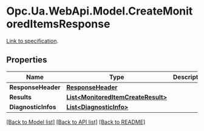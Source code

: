 # Opc.Ua.WebApi.Model.CreateMonitoredItemsResponse
[Link to specification](https://reference.opcfoundation.org/v105/Core/docs/Part4/5.13.2/#5.13.2.2).

## Properties

Name | Type | Description | Notes
------------ | ------------- | ------------- | -------------
**ResponseHeader** | [**ResponseHeader**](ResponseHeader.md) |  | [optional] 
**Results** | [**List&lt;MonitoredItemCreateResult&gt;**](MonitoredItemCreateResult.md) |  | [optional] 
**DiagnosticInfos** | [**List&lt;DiagnosticInfo&gt;**](DiagnosticInfo.md) |  | [optional] 

[[Back to Model list]](../README.md#documentation-for-models) [[Back to API list]](../README.md#documentation-for-api-endpoints) [[Back to README]](../README.md)

